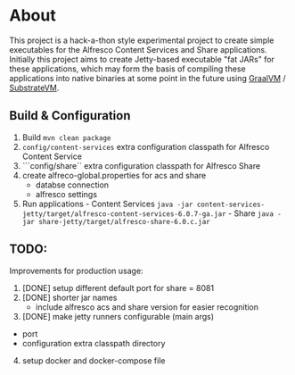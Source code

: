 # About
This project is a hack-a-thon style experimental project to create simple executables for the Alfresco Content Services and Share applications. Initially this project aims to create Jetty-based executable "fat JARs" for these applications, which may form the basis of compiling these applications into native binaries at some point in the future using [GraalVM](https://www.graalvm.org/) / [SubstrateVM](https://github.com/oracle/graal/tree/master/substratevm).

## Build & Configuration

  1. Build ```mvn clean package```
  2. ```config/content-services``` extra configuration classpath for Alfresco Content Service
  3. ```config/share`` extra configuration classpath for Alfresco Share
  4. create alfreco-global.properties for acs and share
     - databse connection
     - alfresco settings
  5. Run applications
    - Content Services ```java -jar content-services-jetty/target/alfresco-content-services-6.0.7-ga.jar```
    - Share ```java -jar share-jetty/target/alfresco-share-6.0.c.jar```

## TODO:
Improvements for production usage:

1. [DONE] setup different default port for share = 8081
2. [DONE] shorter jar names
   - include alfresco acs and share version for easier recognition
3. [DONE] make jetty runners configurable (main args)
  - port
  - configuration extra classpath directory
4. setup docker and docker-compose file
